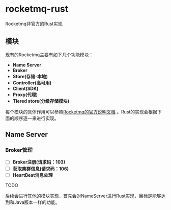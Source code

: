 # rocketmq-rust

Rocketmq非官方的Rust实现

## 模块

现有的Rocketmq主要有如下几个功能模块：

- **Name Server**
- **Broker**
- **Store(存储-本地)**
- **Controller(高可用)**
- **Client(SDK)**
- **Proxy(代理)**
- **Tiered store(分级存储模块)**

每个模块的具体作用可以参照[Rocketmq的官方说明文档](https://github.com/apache/rocketmq/tree/develop/docs) 。Rust的实现会根据下面的顺序逐一来进行实现。

## Name Server

### Broker管理

- [ ] **Broker注册(请求码：103)**
- [ ] **获取集群信息(请求码：106)**
- [ ] **HeartBeat消息处理**

TODO

后续会进行其他的模块实现，首先会对NameServer进行Rust实现，目标是能够达到和Java版本一样的功能。